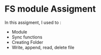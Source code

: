# FS module Assigment

In this assigment, I used to : 
* Module
* Sync functions
* Creating Folder
* Write, append, read, delete file